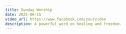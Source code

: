 ```yaml
---
title: Sunday Worship
date: 2025-06-15
video_url: https://www.facebook.com/yourvideo
description: A powerful word on healing and freedom.
---
```

